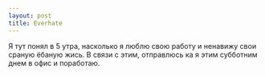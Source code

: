 ```yaml
---
layout: post
title: Everhate
---
```


Я тут понял в 5 утра,&nbsp;насколько я люблю свою работу и ненавижу свои сраную ёбаную жись. В связи с этим,&nbsp;отправлюсь ка я этим субботним днем в офис и поработаю.

